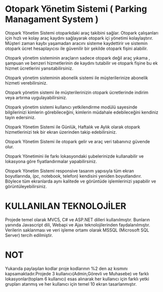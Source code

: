 # Otopark Yönetim Sistemi ( Parking Managament System )


Otopark Yönetim Sistemi otoparkdaki araç takibini sağlar. Otopark çalışanları için hızlı ve
kolay araç kaydını sağlayarak otopark içi yönetimi kolaylaştırır. Müşteri zaman kaybı
yaşamadan aracını sisteme kaydettirir ve sistemin otopark ücret hesaplayıcısı ile güvenilir bir
şekilde otopark fişini alabilir.

Otopark yönetim sisteminin araçların sadece otopark değil araç yıkama , şampuan ve benzeri
hizmetlerinin de kaydını tutabilir ve otopark fişine bu ek hizmet ücretlerini yansıtabilirsiniz.


Otopark yönetim sisteminin abonelik sistemi ile müşterilerinize abonelik hizmeti
verebilirsiniz.

Otopark yönetim sistemi ile müşterilerinizin otopark ücretlerinde indirim veya artırma
uygulayabilirsiniz.


Otopark yönetim sistemi kullanıcı yetkilendirme modülü sayesinde bilgilerinizi kimlerin
görebileceğini, kimlerin müdahale edebileceğini kendiniz tayin edersiniz.

Otopark Yönetim Sistemi ile Günlük, Haftalık ve Aylık olarak otopark hizmetlerinizi tek bir
ekran üzerinden takip edebilirsiniz.


Otopark Yönetim Sistemi ile otopark gelir ve araç veri tabanınız güvende olur.

Otopark Yönetimini ile farkı lokasyondaki şubelerinizde kullanabilir ve lokasyona göre
fiyatlandırmalar yapabilirsiniz.

Otopark Yönetim Sistemi responsive tasarım yapısıyla tüm ekran boyutlarında, (pc, notebook,
telefon) kendisini yeniden boyutlandırır. Böylece tüm ekranlarda aynı kalitede ve görüntüde
işlemlerinizi yapabilir ve görüntüleyebilirsiniz.

# KULLANILAN TEKNOLOJİLER

Projede temel olarak MVC5, C# ve ASP.NET dilleri kullanılmıştır. Bunların yanında Javascript dili, Webapi ve Ajax teknolojilerinden faydalanılmıştır. Verilerin saklanması ve veri işleme ortamı olarak MSSQL (Microsoft SQL Server) tercih edilmiştir.


# NOT

Yukarıda paylaşılan kodlar proje kodlarının %2 den az kısmını kapsamaktadır.Projede 3 kullanıcı(Admin,Görevli ve Muhasebe) ve farklı lokasyonlar(toplam 6 kullanıcı) esas alınarak her kullanıcı için farklı yetki grupları atanmış ve her kullanıcı için temel 10 ekran tasarlanmıştır.


